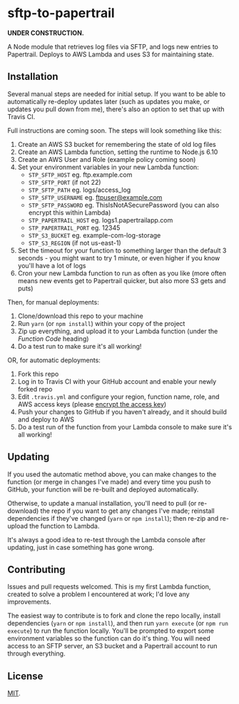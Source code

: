# sftp-to-papertrail

**UNDER CONSTRUCTION.**

A Node module that retrieves log files via SFTP, and logs new entries to Papertrail. Deploys to AWS Lambda and uses S3 for maintaining state.

## Installation

Several manual steps are needed for initial setup. If you want to be able to automatically re-deploy updates later (such as updates you make, or updates you pull down from me), there's also an option to set that up with Travis CI.

Full instructions are coming soon. The steps will look something like this:

1. Create an AWS S3 bucket for remembering the state of old log files
1. Create an AWS Lambda function, setting the runtime to Node.js 6.10
1. Create an AWS User and Role (example policy coming soon)
1. Set your environment variables in your new Lambda function:
    * `STP_SFTP_HOST` eg. ftp.example.com
    * `STP_SFTP_PORT` (if not 22)
    * `STP_SFTP_PATH` eg. logs/access_log
    * `STP_SFTP_USERNAME` eg. ftpuser@example.com
    * `STP_SFTP_PASSWORD` eg. ThisIsNotASecurePassword (you can also encrypt this within Lambda)
    * `STP_PAPERTRAIL_HOST` eg. logs1.papertrailapp.com
    * `STP_PAPERTRAIL_PORT` eg. 12345
    * `STP_S3_BUCKET` eg. example-com-log-storage
    * `STP_S3_REGION` (if not us-east-1)
1. Set the timeout for your function to something larger than the default 3 seconds - you might want to try 1 minute, or even higher if you know you'll have a lot of logs
1. Cron your new Lambda function to run as often as you like (more often means new events get to Papertrail quicker, but also more S3 gets and puts)

Then, for manual deployments:

1. Clone/download this repo to your machine
1. Run `yarn` (or `npm install`) within your copy of the project
1. Zip up everything, and upload it to your Lambda function (under the _Function Code_ heading)
1. Do a test run to make sure it's all working!

OR, for automatic deployments:

1. Fork this repo
1. Log in to Travis CI with your GitHub account and enable your newly forked repo
1. Edit `.travis.yml` and configure your region, function name, role, and AWS access keys (please [encrypt the access key](https://docs.travis-ci.com/user/encryption-keys#Usage))
1. Push your changes to GitHub if you haven't already, and it should build and deploy to AWS
1. Do a test run of the function from your Lambda console to make sure it's all working!

## Updating

If you used the automatic method above, you can make changes to the function (or merge in changes I've made) and every time you push to GitHub, your function will be re-built and deployed automatically.

Otherwise, to update a manual installation, you'll need to pull (or re-download) the repo if you want to get any changes I've made; reinstall dependencies if they've changed (`yarn` or `npm install`); then re-zip and re-upload the function to Lambda.

It's always a good idea to re-test through the Lambda console after updating, just in case something has gone wrong.

## Contributing

Issues and pull requests welcomed. This is my first Lambda function, created to solve a problem I encountered at work; I'd love any improvements.

The easiest way to contribute is to fork and clone the repo locally, install dependencies (`yarn` or `npm install`), and then run `yarn execute` (or `npm run execute`) to run the function locally. You'll be prompted to export some environment variables so the function can do it's thing. You will need access to an SFTP server, an S3 bucket and a Papertrail account to run through everything.

## License

[MIT](LICENSE).
